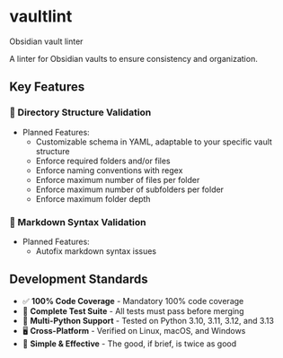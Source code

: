 # vaultlint

Obsidian vault linter 

A linter for Obsidian vaults to ensure consistency and organization.

## Key Features

### 📂 Directory Structure Validation

* Planned Features:
  + Customizable schema in YAML, adaptable to your specific vault structure
  + Enforce required folders and/or files
  + Enforce naming conventions with regex
  + Enforce maximum number of files per folder
  + Enforce maximum number of subfolders per folder
  + Enforce maximum folder depth

### 📄 Markdown Syntax Validation

* Planned Features:
  + Autofix markdown syntax issues

## Development Standards

* ✅ **100% Code Coverage** - Mandatory 100% code coverage
* 🧪 **Complete Test Suite** - All tests must pass before merging
* 🐍 **Multi-Python Support** - Tested on Python 3.10, 3.11, 3.12, and 3.13
* 🖥️ **Cross-Platform** - Verified on Linux, macOS, and Windows
* 🎯 **Simple & Effective** - The good, if brief, is twice as good
